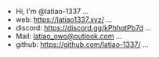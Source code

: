 - Hi, I'm @latiao-1337 ...
- web: https://latiao1337.xyz/ ...
- discord: https://discord.gg/kPhhqtPb7d ...
- Mail: latiao_owo@outlook.com ...
- github: https://github.com/latiao-1337/ ...
